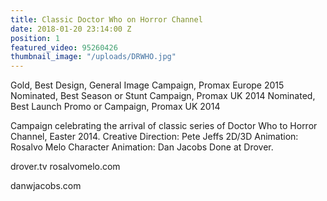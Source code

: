 ```yaml
---
title: Classic Doctor Who on Horror Channel
date: 2018-01-20 23:14:00 Z
position: 1
featured_video: 95260426
thumbnail_image: "/uploads/DRWHO.jpg"
---
```


Gold, Best Design, General Image Campaign, Promax Europe 2015
Nominated, Best Season or Stunt Campaign, Promax UK 2014
Nominated, Best Launch Promo or Campaign, Promax UK 2014

Campaign celebrating the arrival of classic series of Doctor Who to Horror Channel, Easter 2014.
Creative Direction: Pete Jeffs
2D/3D Animation: Rosalvo Melo
Character Animation: Dan Jacobs
Done at Drover.


drover.tv
rosalvomelo.com</p>
danwjacobs.com</p>